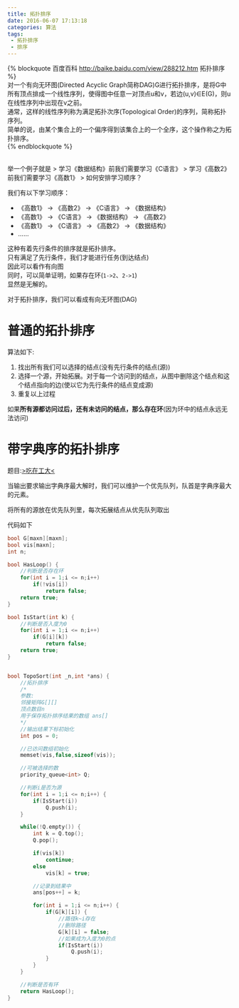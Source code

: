 ```yaml
---
title: 拓扑排序
date: 2016-06-07 17:13:18
categories: 算法
tags:
 - 拓扑排序
 - 排序
---
```


{% blockquote 百度百科 http://baike.baidu.com/view/288212.htm 拓扑排序 %}  
对一个有向无环图(Directed Acyclic Graph简称DAG)G进行拓扑排序，是将G中所有顶点排成一个线性序列，使得图中任意一对顶点u和v，若边(u,v)∈E(G)，则u在线性序列中出现在v之前。  
通常，这样的线性序列称为满足拓扑次序(Topological Order)的序列，简称拓扑序列。  
简单的说，由某个集合上的一个偏序得到该集合上的一个全序，这个操作称之为拓扑排序。  
{% endblockquote %}  

<!--more-->
<br>
举一个例子就是
> 学习《数据结构》前我们需要学习《C语言》  
> 学习《高数2》前我们需要学习《高数1》  
> 如何安排学习顺序？  

我们有以下学习顺序：
* 《高数1》 -> 《高数2》 -> 《C语言》 -> 《数据结构》
* 《高数1》 -> 《C语言》 -> 《数据结构》 -> 《高数2》
* 《高数1》 -> 《C语言》 -> 《高数2》 -> 《数据结构》 
* ……

这种有着先行条件的排序就是拓扑排序。  
只有满足了先行条件，我们才能进行任务(到达结点)  
因此可以看作有向图  
同时，可以简单证明，如果存在环(`1->2`、`2->1`)  
显然是无解的。  

对于拓扑排序，我们可以看成有向无环图(DAG)  

# 普通的拓扑排序

算法如下:  
1. 找出所有我们可以选择的结点(没有先行条件的结点(源))  
2. 选择一个源，开始拓展。对于每一个访问到的结点，从图中删除这个结点和这个结点指向的边(使以它为先行条件的结点变成源)  
3. 重复以上过程

如果**所有源都访问过后，还有未访问的结点，那么存在环**(因为环中的结点永远无法访问)  


# 带字典序的拓扑排序 

题目:[>吃在工大<](/post/HFUT/1359.html)  

当输出要求输出字典序最大解时，我们可以维护一个优先队列，队首是字典序最大的元素。  

将所有的源放在优先队列里，每次拓展结点从优先队列取出  

代码如下
```cpp
bool G[maxn][maxn];
bool vis[maxn];
int n;

bool HasLoop() {
    //判断是否存在环
    for(int i = 1;i <= n;i++)
        if(!vis[i])
            return false;
    return true;
}

bool IsStart(int k) {
    //判断是否入度为0
    for(int i = 1;i <= n;i++)
        if(G[i][k])
            return false;
    return true;
}


bool TopoSort(int _n,int *ans) {
    //拓扑排序
    /*
    参数:
    邻接矩阵G[][]
    顶点数目n
    用于保存拓扑排序结果的数组 ans[]
    */
    //输出结果下标初始化
    int pos = 0;

    //已访问数组初始化
    memset(vis,false,sizeof(vis));

    //可被选择的数
    priority_queue<int> Q;

    //判断i是否为源
    for(int i = 1;i <= n;i++) {
        if(IsStart(i))
            Q.push(i);
    }

    while(!Q.empty()) {
        int k = Q.top();
        Q.pop();

        if(vis[k])
            continue;
        else
            vis[k] = true;

        //记录到结果中
        ans[pos++] = k;

        for(int i = 1;i <= n;i++) {
            if(G[k][i]) {
                //路径k~i存在
                //删除路径
                G[k][i] = false;
                //如果成为入度为0的点
                if(IsStart(i))
                    Q.push(i);
            }
        }
    }

    //判断是否有环
    return HasLoop();
}
```